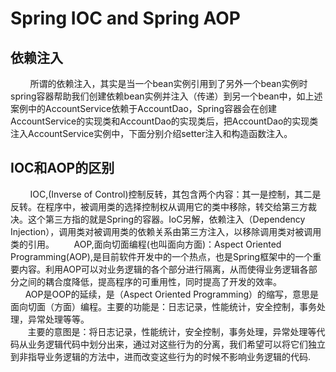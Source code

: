 # Spring IOC and Spring AOP
## 依赖注入
&nbsp;&nbsp;&nbsp;&nbsp;&nbsp;&nbsp;&nbsp;&nbsp;所谓的依赖注入，其实是当一个bean实例引用到了另外一个bean实例时spring容器帮助我们创建依赖bean实例并注入（传递）到另一个bean中，如上述案例中的AccountService依赖于AccountDao，Spring容器会在创建AccountService的实现类和AccountDao的实现类后，把AccountDao的实现类注入AccountService实例中，下面分别介绍setter注入和构造函数注入。
## IOC和AOP的区别
 &nbsp;&nbsp;&nbsp;&nbsp;&nbsp;&nbsp;&nbsp;&nbsp;IOC,(Inverse of Control)控制反转，其包含两个内容：其一是控制，其二是反转。在程序中，被调用类的选择控制权从调用它的类中移除，转交给第三方裁决。这个第三方指的就是Spring的容器。IoC另解，依赖注入（Dependency Injection），调用类对被调用类的依赖关系由第三方注入，以移除调用类对被调用类的引用。
&nbsp;&nbsp;&nbsp;&nbsp;&nbsp;&nbsp;&nbsp;AOP,面向切面编程(也叫面向方面)：Aspect Oriented Programming(AOP),是目前软件开发中的一个热点，也是Spring框架中的一个重要内容。利用AOP可以对业务逻辑的各个部分进行隔离，从而使得业务逻辑各部分之间的耦合度降低，提高程序的可重用性，同时提高了开发的效率。   
&nbsp;&nbsp;&nbsp;&nbsp;&nbsp;&nbsp;AOP是OOP的延续，是（Aspect Oriented Programming）的缩写，意思是面向切面（方面）编程。主要的功能是：日志记录，性能统计，安全控制，事务处理，异常处理等等。 　  
&nbsp;&nbsp;&nbsp;&nbsp;&nbsp;&nbsp;&nbsp;主要的意图是：将日志记录，性能统计，安全控制，事务处理，异常处理等代码从业务逻辑代码中划分出来，通过对这些行为的分离，我们希望可以将它们独立到非指导业务逻辑的方法中，进而改变这些行为的时候不影响业务逻辑的代码.
